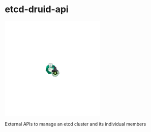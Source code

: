 # etcd-druid-api

<img src="logo/druid-api-logo.png" width="300px">

External APIs to manage an etcd cluster and its individual members
